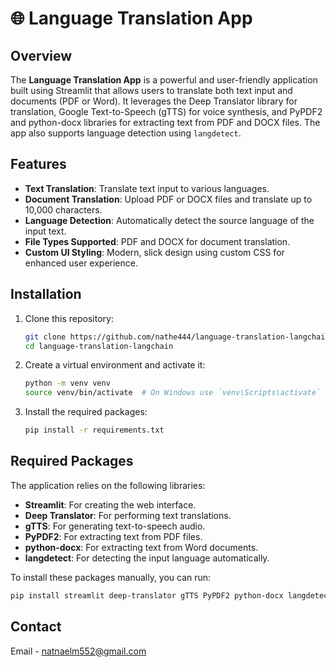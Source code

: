 # 🌐 Language Translation App

## Overview

The **Language Translation App** is a powerful and user-friendly application built using Streamlit that allows users to translate both text input and documents (PDF or Word). It leverages the Deep Translator library for translation, Google Text-to-Speech (gTTS) for voice synthesis, and PyPDF2 and python-docx libraries for extracting text from PDF and DOCX files. The app also supports language detection using `langdetect`.

## Features

- **Text Translation**: Translate text input to various languages.
- **Document Translation**: Upload PDF or DOCX files and translate up to 10,000 characters.
- **Language Detection**: Automatically detect the source language of the input text.
- **File Types Supported**: PDF and DOCX for document translation.
- **Custom UI Styling**: Modern, slick design using custom CSS for enhanced user experience.

## Installation

1. Clone this repository:

    ```bash
    git clone https://github.com/nathe444/language-translation-langchain.git
    cd language-translation-langchain
    ```

2. Create a virtual environment and activate it:

    ```bash
    python -m venv venv
    source venv/bin/activate  # On Windows use `venv\Scripts\activate`
    ```

3. Install the required packages:

    ```bash
    pip install -r requirements.txt
    ```

## Required Packages

The application relies on the following libraries:

- **Streamlit**: For creating the web interface.
- **Deep Translator**: For performing text translations.
- **gTTS**: For generating text-to-speech audio.
- **PyPDF2**: For extracting text from PDF files.
- **python-docx**: For extracting text from Word documents.
- **langdetect**: For detecting the input language automatically.

To install these packages manually, you can run:

```bash
pip install streamlit deep-translator gTTS PyPDF2 python-docx langdetect

```

## Contact
Email - natnaelm552@gmail.com
